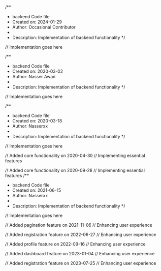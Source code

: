 /**
 * backend Code file
 * Created on: 2024-01-29
 * Author: Occasional Contributor
 *
 * Description: Implementation of backend functionality
 */
 
// Implementation goes here

/**
 * backend Code file
 * Created on: 2020-03-02
 * Author: Nasser Awad
 *
 * Description: Implementation of backend functionality
 */
 
// Implementation goes here

/**
 * backend Code file
 * Created on: 2020-03-18
 * Author: Nasserxx
 *
 * Description: Implementation of backend functionality
 */
 
// Implementation goes here


// Added core functionality on 2020-04-30
// Implementing essential features

// Added core functionality on 2020-09-28
// Implementing essential features
/**
 * backend Code file
 * Created on: 2021-06-15
 * Author: Nasserxx
 *
 * Description: Implementation of backend functionality
 */
 
// Implementation goes here


// Added pagination feature on 2021-11-06
// Enhancing user experience

// Added registration feature on 2022-06-27
// Enhancing user experience

// Added profile feature on 2022-09-16
// Enhancing user experience

// Added dashboard feature on 2023-01-04
// Enhancing user experience

// Added registration feature on 2023-07-25
// Enhancing user experience

